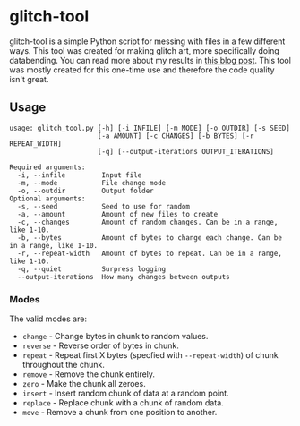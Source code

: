 # glitch-tool

glitch-tool is a simple Python script for messing with files in a few different ways. This tool was created for making glitch art, more specifically doing databending. You can read more about my results in [this blog post](https://tobloef.com/blog/glitch-art/). This tool was mostly created for this one-time use and therefore the code quality isn't great. 

## Usage
```
usage: glitch_tool.py [-h] [-i INFILE] [-m MODE] [-o OUTDIR] [-s SEED]
                      [-a AMOUNT] [-c CHANGES] [-b BYTES] [-r REPEAT_WIDTH]
                      [-q] [--output-iterations OUTPUT_ITERATIONS]

Required arguments:
  -i, --infile         Input file
  -m, --mode           File change mode
  -o, --outdir         Output folder
Optional arguments:
  -s, --seed           Seed to use for random
  -a, --amount         Amount of new files to create
  -c, --changes        Amount of random changes. Can be in a range, like 1-10.
  -b, --bytes          Amount of bytes to change each change. Can be in a range, like 1-10.
  -r, --repeat-width   Amount of bytes to repeat. Can be in a range, like 1-10.
  -q, --quiet          Surpress logging
  --output-iterations  How many changes between outputs
```

### Modes
The valid modes are:

* `change` - Change bytes in chunk to random values.
* `reverse` - Reverse order of bytes in chunk.
* `repeat` - Repeat first X bytes (specfied with `--repeat-width`) of chunk throughout the chunk.
* `remove` - Remove the chunk entirely.
* `zero` - Make the chunk all zeroes.
* `insert` - Insert random chunk of data at a random point.
* `replace` - Replace chunk with a chunk of random data.
* `move` - Remove a chunk from one position to another.
